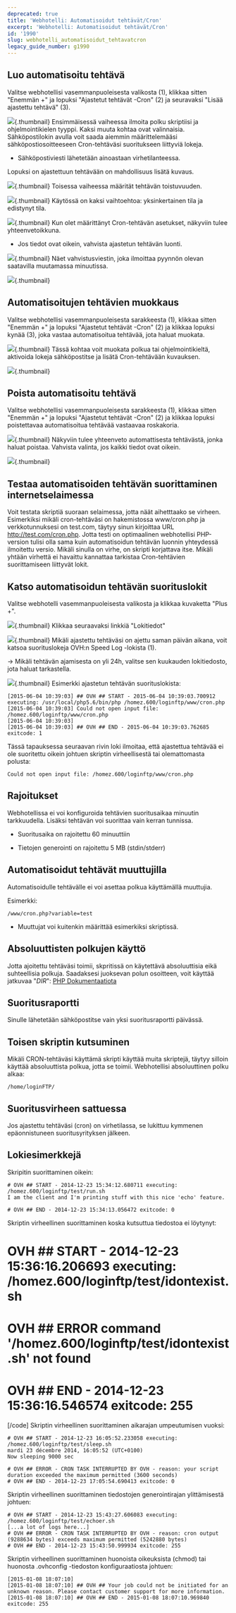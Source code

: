 ```yaml
---
deprecated: true
title: 'Webhotelli: Automatisoidut tehtävät/Cron'
excerpt: 'Webhotelli: Automatisoidut tehtävät/Cron'
id: '1990'
slug: webhotelli_automatisoidut_tehtavatcron
legacy_guide_number: g1990
---
```



## Luo automatisoitu tehtävä
Valitse webhotellisi vasemmanpuoleisesta valikosta (1), klikkaa sitten "Enemmän +" ja lopuksi "Ajastetut tehtävät -Cron" (2) ja seuravaksi "Lisää ajastettu tehtävä" (3).

![](images/3261.png){.thumbnail}
Ensimmäisessä vaiheessa ilmoita polku skriptiisi ja ohjelmointikielen tyyppi.
Kaksi muuta kohtaa ovat valinnaisia. Sähköpostilokin avulla voit saada aiemmin määrittelemääsi sähköpostiosoitteeseen Cron-tehtäväsi suoritukseen liittyviä lokeja.


- Sähköpostiviesti lähetetään ainoastaan virhetilanteessa.


Lopuksi on ajastettuun tehtävään on mahdollisuus lisätä kuvaus.

![](images/3262.png){.thumbnail}
Toisessa vaiheessa määrität tehtävän toistuvuuden.

![](images/3264.png){.thumbnail}
Käytössä on kaksi vaihtoehtoa: yksinkertainen tila ja edistynyt tila.

![](images/3265.png){.thumbnail}
Kun olet määrittänyt Cron-tehtävän asetukset, näkyviin tulee yhteenvetoikkuna.


- Jos tiedot ovat oikein, vahvista ajastetun tehtävän luonti.



![](images/3266.png){.thumbnail}
Näet vahvistusviestin, joka ilmoittaa pyynnön olevan saatavilla muutamassa minuutissa.

![](images/3267.png){.thumbnail}


## Automatisoitujen tehtävien muokkaus
Valitse webhotellisi vasemmanpuoleisesta sarakkeesta (1), klikkaa sitten "Enemmän +" ja lopuksi "Ajastetut tehtävät -Cron" (2) ja klikkaa lopuksi  kynää (3), joka vastaa automatisoitua tehtävää, jota haluat muokata.

![](images/3268.png){.thumbnail}
Tässä kohtaa voit muokata polkua tai ohjelmointikieltä, aktivoida lokeja sähköpostitse ja lisätä Cron-tehtävään kuvauksen.

![](images/3269.png){.thumbnail}


## Poista automatisoitu tehtävä
Valitse webhotellisi vasemmanpuoleisesta sarakkeesta (1), klikkaa sitten "Enemmän +" ja lopuksi "Ajastetut tehtävät -Cron" (2) ja klikkaa lopuksi poistettavaa automatisoitua tehtävää vastaavaa roskakoria.

![](images/3270.png){.thumbnail}
Näkyviin tulee yhteenveto automattisesta tehtävästä, jonka haluat poistaa. Vahvista valinta, jos kaikki tiedot ovat oikein.

![](images/3271.png){.thumbnail}


## Testaa automatisoiden tehtävän suorittaminen internetselaimessa
Voit testata skriptiä suoraan selaimessa, jotta näät aihetttaako se virheen.
Esimerkiksi mikäli cron-tehtäväsi on hakemistossa www/cron.php ja verkkotunnuksesi on test.com, täytyy sinun kirjoittaa URL http://test.com/cron.php.
Jotta testi on optimaalinen  webhotellisi PHP-version tulisi olla sama kuin automatisoidun tehtävän luonnin yhteydessä ilmoitettu versio.
Mikäli sinulla on virhe, on skripti korjattava itse.
Mikäli yhtään virhettä ei havaittu kannattaa tarkistaa Cron-tehtävien suorittamiseen liittyvät lokit.


## Katso automatisoidun tehtävän suorituslokit
Valitse webhotelli vasemmanpuoleisesta valikosta ja klikkaa kuvaketta "Plus +".

![](images/4012.png){.thumbnail}
Klikkaa seuraavaksi linkkiä "Lokitiedot"

![](images/4013.png){.thumbnail}
Mikäli ajastettu tehtäväsi on ajettu saman päivän aikana, voit katsoa suorituslokeja OVH:n Speed Log -lokista (1).

-> Mikäli tehtävän ajamisesta on yli 24h, valitse sen kuukauden lokitiedosto, jota haluat tarkastella.

![](images/3274.png){.thumbnail}
Esimerkki ajastetun tehtävän suorituslokista:


```
[2015-06-04 10:39:03] ## OVH ## START - 2015-06-04 10:39:03.700912 executing: /usr/local/php5.6/bin/php /homez.600/loginftp/www/cron.php
[2015-06-04 10:39:03] Could not open input file: /homez.600/loginftp/www/cron.php
[2015-06-04 10:39:03]
[2015-06-04 10:39:03] ## OVH ## END - 2015-06-04 10:39:03.762685 exitcode: 1
```


Tässä tapauksessa seuraavan rivin loki ilmoitaa, että ajastettua tehtävää ei ole suoritettu oikein johtuen skriptin virheellisestä tai olemattomasta polusta:


```
Could not open input file: /homez.600/loginftp/www/cron.php
```




## Rajoitukset
Webhotellissa ei voi konfiguroida tehtävien suoritusaikaa minuutin tarkkuudella. Lisäksi tehtävän voi suorittaa vain kerran tunnissa.


- Suoritusaika on rajoitettu 60 minuuttiin

- Tietojen generointi on rajoitettu 5 MB (stdin/stderr)




## Automatisoidut tehtävät muuttujilla
Automatisoidulle tehtävälle ei voi asettaa polkua käyttämällä muuttujia.

Esimerkki:

```
/www/cron.php?variable=test
```



-  Muuttujat voi kuitenkin määrittää esimerkiksi skriptissä. 




## Absoluuttisten polkujen käyttö
Jotta ajoitettu tehtäväsi toimii, skpritissä on käytettävä absoluuttisia eikä suhteellisia polkuja.
Saadaksesi juoksevan polun osoitteen, voit käyttää jatkuvaa "_DIR_": [PHP Dokumentaatiota](http://php.net/manual/en/language.constants.predefined.php)


## Suoritusraportti
Sinulle lähetetään sähköpostitse vain yksi suoritusraportti päivässä.


## Toisen skriptin kutsuminen
Mikäli CRON-tehtäväsi käyttämä skripti käyttää muita skriptejä, täytyy silloin käyttää absoluuttista polkua, jotta se toimii. Webhotellisi absoluuttinen polku alkaa:


```
/home/loginFTP/
```




## Suoritusvirheen sattuessa
Jos ajastettu tehtäväsi (cron) on virhetilassa, se lukittuu kymmenen epäonnistuneen suoritusyrityksen jälkeen.


## Lokiesimerkkejä
Skripitin suorittaminen oikein:

```
# OVH ## START - 2014-12-23 15:34:12.680711 executing: /homez.600/loginftp/test/run.sh
I am the client and I'm printing stuff with this nice 'echo' feature.

# OVH ## END - 2014-12-23 15:34:13.056472 exitcode: 0
```


Skriptin virheellinen suorittaminen koska kutsuttua tiedostoa ei löytynyt: 

# OVH ## START - 2014-12-23 15:36:16.206693 executing: /homez.600/loginftp/test/idontexist.sh
# OVH ## ERROR command '/homez.600/loginftp/test/idontexist.sh' not found

# OVH ## END - 2014-12-23 15:36:16.546574 exitcode: 255
[/code]
Skriptin virheellinen suorittaminen aikarajan umpeutumisen vuoksi:


```
# OVH ## START - 2014-12-23 16:05:52.233058 executing: /homez.600/loginftp/test/sleep.sh
mardi 23 décembre 2014, 16:05:52 (UTC+0100)
Now sleeping 9000 sec

# OVH ## ERROR - CRON TASK INTERRUPTED BY OVH - reason: your script duration exceeded the maximum permitted (3600 seconds)
# OVH ## END - 2014-12-23 17:05:54.690413 exitcode: 0
```


Skriptin virheellinen suorittaminen tiedostojen generointirajan ylittämisestä johtuen:

```
# OVH ## START - 2014-12-23 15:43:27.606083 executing: /homez.600/loginftp/test/echoer.sh
[...a lot of logs here...]
# OVH ## ERROR - CRON TASK INTERRUPTED BY OVH - reason: cron output (9288634 bytes) exceeds maximum permitted (5242880 bytes)
# OVH ## END - 2014-12-23 15:43:50.999934 exitcode: 255
```


Skriptin virheellinen suorittaminen huonoista oikeuksista (chmod) tai huonosta .ovhconfig -tiedoston konfiguraatiosta johtuen:

```
[2015-01-08 18:07:10]
[2015-01-08 18:07:10] ## OVH ## Your job could not be initiated for an unknown reason. Please contact customer support for more information.
[2015-01-08 18:07:10] ## OVH ## END - 2015-01-08 18:07:10.969840 exitcode: 255
```



